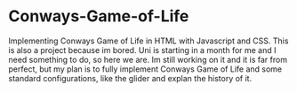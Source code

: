 # Conways-Game-of-Life
Implementing Conways Game of Life in HTML with Javascript and CSS. This is also a 
project because im bored. Uni is starting in a month for me and I need something to do, so
here we are. Im still working on it and it is far from perfect, but my plan is to fully
implement Conways Game of Life and some standard configurations, like the glider and
explan the history of it. 
